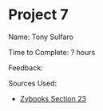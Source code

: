 # Project 7


Name: Tony Sulfaro

Time to Complete: ? hours

Feedback: 


Sources Used:

* [Zybooks Section 23](https://learn.zybooks.com/zybook/MSUCSE331OnsayFall2018/chapter/23/)